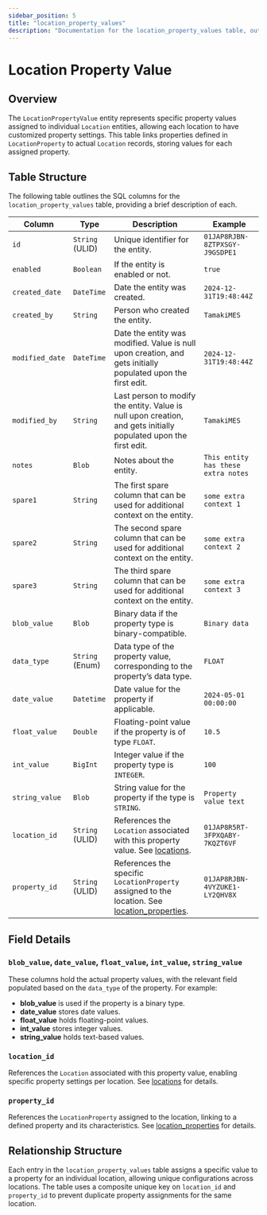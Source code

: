 ```yaml
---
sidebar_position: 5
title: "location_property_values"
description: "Documentation for the location_property_values table, outlining its columns and structure."
---
```


# Location Property Value

## Overview

The `LocationPropertyValue` entity represents specific property values assigned to individual `Location` entities,
allowing each location to have customized property settings. This table links properties defined in `LocationProperty`
to actual `Location` records, storing values for each assigned property.

## Table Structure

The following table outlines the SQL columns for the `location_property_values` table, providing a brief description of
each.

| Column          | Type            | Description                                                                                                                          | Example                             |
|-----------------|-----------------|--------------------------------------------------------------------------------------------------------------------------------------|-------------------------------------|
| `id`            | `String` (ULID) | Unique identifier for the entity.                                                                                                    | `01JAP8RJBN-8ZTPXSGY-J9GSDPE1`      |
| `enabled`       | `Boolean`       | If the entity is enabled or not.                                                                                                     | `true`                              |
| `created_date`  | `DateTime`      | Date the entity was created.                                                                                                         | `2024-12-31T19:48:44Z`              |
| `created_by`    | `String`        | Person who created the entity.                                                                                                       | `TamakiMES`                         |
| `modified_date` | `DateTime`      | Date the entity was modified. Value is null upon creation, and gets initially populated upon the first edit.                         | `2024-12-31T19:48:44Z`              |
| `modified_by`   | `String`        | Last person to modify the entity. Value is null upon creation, and gets initially populated upon the first edit.                     | `TamakiMES`                         |
| `notes`         | `Blob`          | Notes about the entity.                                                                                                              | `This entity has these extra notes` |
| `spare1`        | `String`        | The first spare column that can be used for additional context on the entity.                                                        | `some extra context 1`              |
| `spare2`        | `String`        | The second spare column that can be used for additional context on the entity.                                                       | `some extra context 2`              |
| `spare3`        | `String`        | The third spare column that can be used for additional context on the entity.                                                        | `some extra context 3`              |
| `blob_value`    | `Blob`          | Binary data if the property type is binary-compatible.                                                                               | `Binary data`                       |
| `data_type`     | `String` (Enum) | Data type of the property value, corresponding to the property’s data type.                                                          | `FLOAT`                             |
| `date_value`    | `Datetime`      | Date value for the property if applicable.                                                                                           | `2024-05-01 00:00:00`               |
| `float_value`   | `Double`        | Floating-point value if the property is of type `FLOAT`.                                                                             | `10.5`                              |
| `int_value`     | `BigInt`        | Integer value if the property type is `INTEGER`.                                                                                     | `100`                               |
| `string_value`  | `Blob`          | String value for the property if the type is `STRING`.                                                                               | `Property value text`               |
| `location_id`   | `String` (ULID) | References the `Location` associated with this property value. See [locations](../location-model/location).                          | `01JAP8R5RT-3FPXQABY-7KQZT6VF`      |
| `property_id`   | `String` (ULID) | References the specific `LocationProperty` assigned to the location. See [location_properties](../location-model/location-property). | `01JAP8RJBN-4VYZUKE1-LY2QHV8X`      |

## Field Details

### `blob_value`, `date_value`, `float_value`, `int_value`, `string_value`

These columns hold the actual property values, with the relevant field populated based on the `data_type` of the
property. For example:

- **blob_value** is used if the property is a binary type.
- **date_value** stores date values.
- **float_value** holds floating-point values.
- **int_value** stores integer values.
- **string_value** holds text-based values.

### `location_id`

References the `Location` associated with this property value, enabling specific property settings per location.
See [locations](../location-model/location) for details.

### `property_id`

References the `LocationProperty` assigned to the location, linking to a defined property and its characteristics.
See [location_properties](../location-model/location-property) for details.

## Relationship Structure

Each entry in the `location_property_values` table assigns a specific value to a property for an individual location,
allowing unique configurations across locations. The table uses a composite unique key on `location_id` and
`property_id` to prevent duplicate property assignments for the same location.
